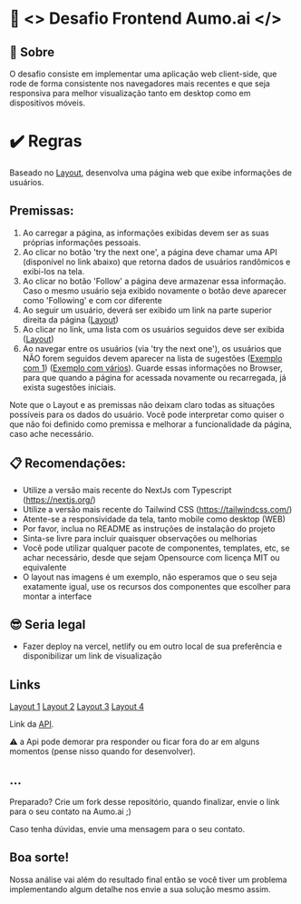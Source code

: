 # 🚀 <> Desafio Frontend Aumo.ai </>

## 🧠 Sobre

O desafio consiste em implementar uma aplicação web client-side, que rode de forma consistente nos navegadores mais recentes e que seja responsiva para melhor visualização tanto em desktop como em dispositivos móveis.

# ✔️ Regras

Baseado no [Layout](https://github.com/aumoai/challenge-front-basico/blob/main/files/layout-about.jpg), desenvolva uma página web que exibe informações de usuários.

## Premissas:
1. Ao carregar a página, as informações exibidas devem ser as suas próprias informações pessoais.
2. Ao clicar no botão 'try the next one', a página deve chamar uma API (disponível no link abaixo) que retorna dados de usuários randômicos e exibi-los na tela.
3. Ao clicar no botão 'Follow' a página deve armazenar essa informação. Caso o mesmo usuário seja exibido novamente o botão deve aparecer como 'Following' e com cor diferente
4. Ao seguir um usuário, deverá ser exibido um link na parte superior direita da página ([Layout](https://github.com/aumoai/challenge-front-basico/blob/main/files/layout-about_following.jpg))
5. Ao clicar no link, uma lista com os usuários seguidos deve ser exibida ([Layout](https://github.com/aumoai/challenge-front-basico/blob/main/files/layout-about_followers-list.jpg))
6. Ao navegar entre os usuários (via 'try the next one'), os usuários que NÃO forem seguidos devem aparecer na lista de sugestões ([Exemplo com 1](https://github.com/aumoai/challenge-front-basico/blob/main/files/layout-about_sugestions-list-1.png)) ([Exemplo com vários](https://github.com/aumoai/challenge-front-basico/blob/main/files/layout-about_sugestions-list-5.png)). Guarde essas informações no Browser, para que quando a página for acessada novamente ou recarregada, já exista sugestões iniciais.

 Note que o Layout e as premissas não deixam claro todas as situações possíveis para os dados do usuário.
 Você pode interpretar como quiser o que não foi definido como premissa e melhorar a funcionalidade da página, caso ache necessário.
 
## 📋 Recomendações:
- Utilize a versão mais recente do NextJs com Typescript (https://nextjs.org/)
- Utilize a versão mais recente do Tailwind CSS (https://tailwindcss.com/)
- Atente-se a responsividade da tela, tanto mobile como desktop (WEB)
- Por favor, inclua no README as instruções de instalação do projeto
- Sinta-se livre para incluir quaisquer observações ou melhorias
- Você pode utilizar qualquer pacote de componentes, templates, etc, se achar necessário, desde que sejam Opensource com licença MIT ou equivalente
- O layout nas imagens é um exemplo, não esperamos que o seu seja exatamente igual, use os recursos dos componentes que escolher para montar a interface

## 😎 Seria legal
- Fazer deploy na vercel, netlify ou em outro local de sua preferência e disponibilizar um link de visualização

## Links
[Layout 1](https://github.com/aumoai/challenge-front-basico/blob/main/files/layout-about.jpg)
[Layout 2](https://github.com/aumoai/challenge-front-basico/blob/main/files/layout-about_following.jpg)
[Layout 3](https://github.com/aumoai/challenge-front-basico/blob/main/files/layout-about_followers-list.jpg)
[Layout 4](https://github.com/aumoai/challenge-front-basico/blob/main/files/layout-about_sugestions-list-5.png)

Link da [API](https://randomuser.me/api/).

⚠️ a Api pode demorar pra responder ou ficar fora do ar em alguns momentos (pense nisso quando for desenvolver).

## ...

Preparado?
Crie um fork desse repositório, quando finalizar, envie o link para o seu contato na Aumo.ai ;)

Caso tenha dúvidas, envie uma mensagem para o seu contato.

## Boa sorte!
Nossa análise vai além do resultado final então se você tiver um problema implementando algum detalhe nos envie a sua solução mesmo assim.


